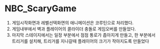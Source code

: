 # NBC_ScaryGame
 
1. 게임시작화면과 레벨선택화면의 애니메이션은 코루틴으로 처리했다.
2. 게임내부에서 벽과 플레이어의 콜라이더 충돌로 게임오버를 만들었다.
3. 마지막 스테이지에서는 일정 부분에서 점점 통로가 좁아지게 만들고, 한 부분에서 트리거를 설치해, 트리거를 지나갈때 플레이어의 크기가 작아지도록 만들었다
